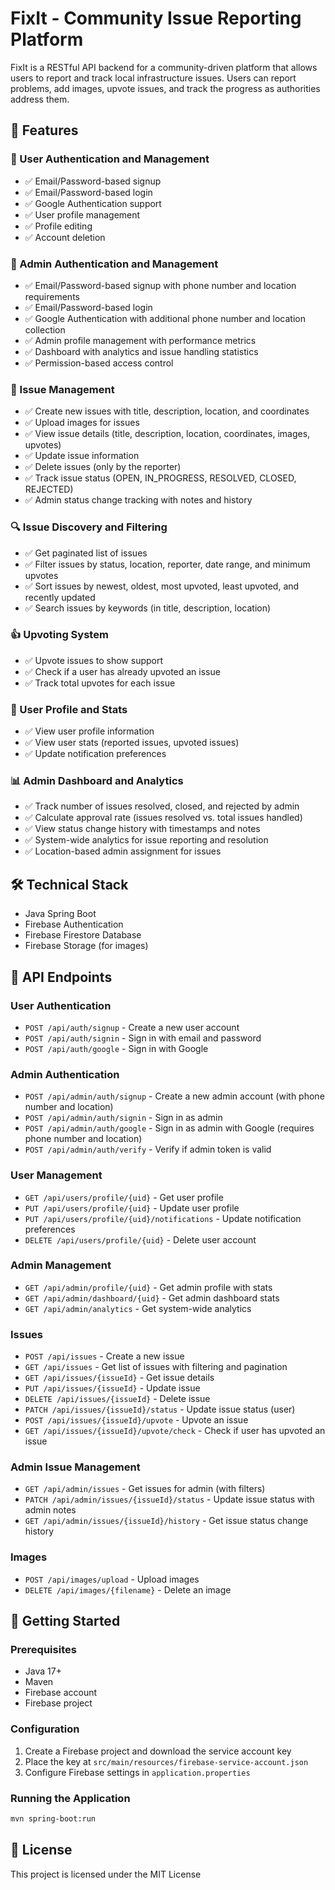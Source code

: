 # FixIt - Community Issue Reporting Platform

FixIt is a RESTful API backend for a community-driven platform that allows users to report and track local infrastructure issues. Users can report problems, add images, upvote issues, and track the progress as authorities address them.

## 🌟 Features

### 👤 User Authentication and Management
- ✅ Email/Password-based signup
- ✅ Email/Password-based login
- ✅ Google Authentication support
- ✅ User profile management
- ✅ Profile editing
- ✅ Account deletion

### 🔐 Admin Authentication and Management
- ✅ Email/Password-based signup with phone number and location requirements
- ✅ Email/Password-based login
- ✅ Google Authentication with additional phone number and location collection
- ✅ Admin profile management with performance metrics
- ✅ Dashboard with analytics and issue handling statistics
- ✅ Permission-based access control

### 📝 Issue Management
- ✅ Create new issues with title, description, location, and coordinates
- ✅ Upload images for issues
- ✅ View issue details (title, description, location, coordinates, images, upvotes)
- ✅ Update issue information
- ✅ Delete issues (only by the reporter)
- ✅ Track issue status (OPEN, IN_PROGRESS, RESOLVED, CLOSED, REJECTED)
- ✅ Admin status change tracking with notes and history

### 🔍 Issue Discovery and Filtering
- ✅ Get paginated list of issues
- ✅ Filter issues by status, location, reporter, date range, and minimum upvotes
- ✅ Sort issues by newest, oldest, most upvoted, least upvoted, and recently updated
- ✅ Search issues by keywords (in title, description, location)

### 👍 Upvoting System
- ✅ Upvote issues to show support
- ✅ Check if a user has already upvoted an issue
- ✅ Track total upvotes for each issue

### 👤 User Profile and Stats
- ✅ View user profile information
- ✅ View user stats (reported issues, upvoted issues)
- ✅ Update notification preferences

### 📊 Admin Dashboard and Analytics
- ✅ Track number of issues resolved, closed, and rejected by admin
- ✅ Calculate approval rate (issues resolved vs. total issues handled)
- ✅ View status change history with timestamps and notes
- ✅ System-wide analytics for issue reporting and resolution
- ✅ Location-based admin assignment for issues

## 🛠️ Technical Stack

- Java Spring Boot
- Firebase Authentication
- Firebase Firestore Database
- Firebase Storage (for images)

## 🚀 API Endpoints

### User Authentication
- `POST /api/auth/signup` - Create a new user account
- `POST /api/auth/signin` - Sign in with email and password
- `POST /api/auth/google` - Sign in with Google

### Admin Authentication
- `POST /api/admin/auth/signup` - Create a new admin account (with phone number and location)
- `POST /api/admin/auth/signin` - Sign in as admin
- `POST /api/admin/auth/google` - Sign in as admin with Google (requires phone number and location)
- `POST /api/admin/auth/verify` - Verify if admin token is valid

### User Management
- `GET /api/users/profile/{uid}` - Get user profile
- `PUT /api/users/profile/{uid}` - Update user profile
- `PUT /api/users/profile/{uid}/notifications` - Update notification preferences
- `DELETE /api/users/profile/{uid}` - Delete user account

### Admin Management
- `GET /api/admin/profile/{uid}` - Get admin profile with stats
- `GET /api/admin/dashboard/{uid}` - Get admin dashboard stats
- `GET /api/admin/analytics` - Get system-wide analytics

### Issues
- `POST /api/issues` - Create a new issue
- `GET /api/issues` - Get list of issues with filtering and pagination
- `GET /api/issues/{issueId}` - Get issue details
- `PUT /api/issues/{issueId}` - Update issue
- `DELETE /api/issues/{issueId}` - Delete issue
- `PATCH /api/issues/{issueId}/status` - Update issue status (user)
- `POST /api/issues/{issueId}/upvote` - Upvote an issue
- `GET /api/issues/{issueId}/upvote/check` - Check if user has upvoted an issue

### Admin Issue Management
- `GET /api/admin/issues` - Get issues for admin (with filters)
- `PATCH /api/admin/issues/{issueId}/status` - Update issue status with admin notes
- `GET /api/admin/issues/{issueId}/history` - Get issue status change history

### Images
- `POST /api/images/upload` - Upload images
- `DELETE /api/images/{filename}` - Delete an image

## 🏁 Getting Started

### Prerequisites
- Java 17+
- Maven
- Firebase account
- Firebase project

### Configuration
1. Create a Firebase project and download the service account key
2. Place the key at `src/main/resources/firebase-service-account.json`
3. Configure Firebase settings in `application.properties`

### Running the Application
```bash
mvn spring-boot:run
```

## 📄 License
This project is licensed under the MIT License 